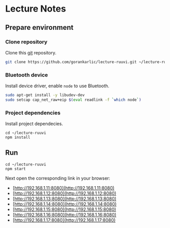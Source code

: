 # Lecture Notes


## Prepare environment

### Clone repository

Clone this [git](https://git-scm.com) repository.

```sh
git clone https://github.com/gorankarlic/lecture-ruuvi.git ~/lecture-ruuvi
```

### Bluetooth device

Install device driver, enable ```node``` to use Bluetooth.

```sh
sudo apt-get install -y libudev-dev
sudo setcap cap_net_raw+eip $(eval readlink -f `which node`)
```

### Project dependencies

Install project dependecies.

```
cd ~/lecture-ruuvi
npm install
```

## Run

```
cd ~/lecture-ruuvi
npm start
```

Next open the corresponding link in your browser:

* [http://192.168.1.11:8080](http://192.168.1.11:8080)
* [http://192.168.1.12:8080](http://192.168.1.12:8080)
* [http://192.168.1.13:8080](http://192.168.1.13:8080)
* [http://192.168.1.14:8080](http://192.168.1.14:8080)
* [http://192.168.1.15:8080](http://192.168.1.15:8080)
* [http://192.168.1.16:8080](http://192.168.1.16:8080)
* [http://192.168.1.17:8080](http://192.168.1.17:8080)
